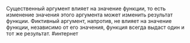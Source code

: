 Существенный аргумент влияет на значение функции, то есть изменение значения этого аргумента может изменить результат функции. Фиктивный аргумент, напротив, не влияет на значение функции, независимо от его значения, функция всегда выдаст один и тот же результат.
#интернет